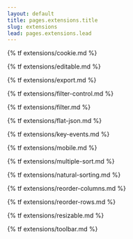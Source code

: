 ```yaml
---
layout: default
title: pages.extensions.title
slug: extensions
lead: pages.extensions.lead
---
```


{% tf extensions/cookie.md %}

{% tf extensions/editable.md %}

{% tf extensions/export.md %}

{% tf extensions/filter-control.md %}

{% tf extensions/filter.md %}

{% tf extensions/flat-json.md %}

{% tf extensions/key-events.md %}

{% tf extensions/mobile.md %}

{% tf extensions/multiple-sort.md %}

{% tf extensions/natural-sorting.md %}

{% tf extensions/reorder-columns.md %}

{% tf extensions/reorder-rows.md %}

{% tf extensions/resizable.md %}

{% tf extensions/toolbar.md %}
